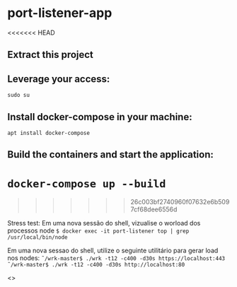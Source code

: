 # port-listener-app
<<<<<<< HEAD
## Extract this project

## Leverage your access:
`sudo su`
## Install docker-compose in your machine:
`apt install docker-compose`

## Build the containers and start the application:
`docker-compose up --build`
=======
>>>>>>> 26c003bf2740960f07632e6b5097cf68dee6556d




Stress test: 
Em uma nova sessão do shell, vizualise o worload dos processos node
`$ docker exec -it port-listener top | grep /usr/local/bin/node`

Em uma nova sessao do shell, utilize o seguinte utilitário para gerar load nos nodes:
`˜/wrk-master$ ./wrk -t12 -c400 -d30s https://localhost:443`
`˜/wrk-master$ ./wrk -t12 -c400 -d30s http://localhost:80`

<<pictures>>